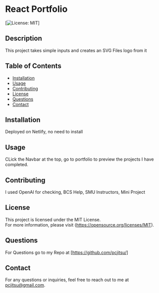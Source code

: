 # React Portfolio

[![License: MIT](https://img.shields.io/badge/License-MIT-yellow.svg)]

## Description

This project takes simple inputs and creates an SVG Files logo from it

## Table of Contents

- [Installation](#installation)
- [Usage](#usage)
- [Contributing](#contributing)
- [License](#license)
- [Questions](#questions)
- [Contact](#contact)

## Installation

Deployed on Netlify, no need to install

## Usage

CLick the Navbar at the top, go to portfolio to preview the projects I have completed.

## Contributing

I used OpenAI for checking, BCS Help, SMU Instructors, Mini Project


## License

This project is licensed under the MIT License.  
For more information, please visit (https://opensource.org/licenses/MIT).

## Questions

For Questions go to my Repo at [https://github.com/pcjitsu/]

## Contact

For any questions or inquiries, feel free to reach out to me at pcjitsu@gmail.com.